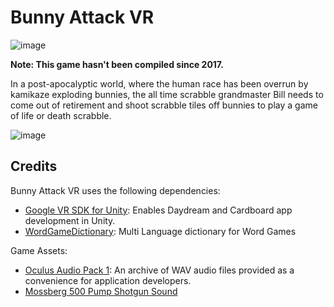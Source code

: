 # Bunny Attack VR

![image](https://user-images.githubusercontent.com/3065980/112756356-59ca2680-9017-11eb-88a7-cbda2dc026d7.png)

**Note: This game hasn't been compiled since 2017.**

In a post-apocalyptic world, where the human race has been overrun by kamikaze exploding bunnies, the all time scrabble grandmaster Bill needs to come out of retirement and shoot scrabble tiles off bunnies to play a game of life or death scrabble.

![image](https://user-images.githubusercontent.com/3065980/112756379-79614f00-9017-11eb-9883-25de1b9e1a3e.png)


## Credits

Bunny Attack VR uses the following dependencies:
 - [Google VR SDK for Unity](https://github.com/googlevr/gvr-unity-sdk): Enables Daydream and Cardboard app development in Unity.
 - [WordGameDictionary](https://github.com/buddingmonkey/WordGameDictionary): Multi Language dictionary for Word Games

Game Assets:
 - [Oculus Audio Pack 1](https://developer.oculus.com/downloads/package/oculus-audio-pack-1/1.0/): An archive of WAV audio files provided as a convenience for application developers.
 - [Mossberg 500 Pump Shotgun Sound](http://soundbible.com/2095-Mossberg-500-Pump-Shotgun.html)
